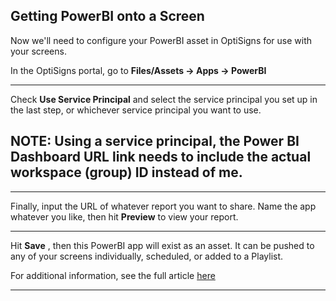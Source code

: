 ## Getting PowerBI onto a Screen

Now we'll need to configure your PowerBI asset in OptiSigns for use with your screens.

In the OptiSigns portal, go to **Files/Assets → Apps → PowerBI**

****

Check **Use Service Principal** and select the service principal you set up in the last step, or whichever service principal you want to use. 

**NOTE:** Using a service principal, the Power BI Dashboard URL link needs to include the actual **workspace (group)** ID instead of me.  
---  
  
****

Finally, input the URL of whatever report you want to share. Name the app whatever you like, then hit **Preview** to view your report.

****

Hit **Save** , then this PowerBI app will exist as an asset. It can be pushed to any of your screens individually, scheduled, or added to a Playlist.

For additional information, see the full article [here](https://support.optisigns.com/hc/en-us/articles/32860569148819)

---
